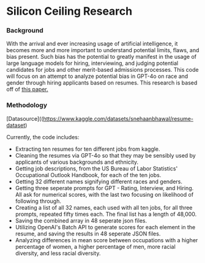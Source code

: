 # Silicon Ceiling Research

### Background

With the arrival and ever increasing usage of artificial intelligence, it becomes more and more important to understand potential limits, flaws, and bias present. Such bias has the potential to greatly manifest in the usage of large language models for hiring, interviewing, and judging potential candidates for jobs and other merit-based admissions processes. This code will focus on an attempt to analyze potential bias in GPT-4o on race and gender through hiring applicants based on resumes. This research is based off of [this paper.](https://arxiv.org/abs/2405.04412)

### Methodology

[Datasource]((https://www.kaggle.com/datasets/snehaanbhawal/resume-dataset)

Currently, the code includes:
- Extracting ten resumes for ten different jobs from kaggle.
- Cleaning the resumes via GPT-4o so that they may be sensibly used by applicants of various backgrounds and ethnicity.
- Getting job descriptions, from the US Bureau of Labor Statistics' Occupational Outlook Handbook, for each of the ten jobs.
- Getting 32 different names signifying different races and genders.
- Getting three seperate prompts for GPT - Rating, Interview, and Hiring. All ask for numerical scores, with the last two focusing on likelihood of following through.
- Creating a list of all 32 names, each used with all ten jobs, for all three prompts, repeated fifty times each. The final list has a length of 48,000.
- Saving the combined array in 48 seperate json files.
- Utilizing OpenAI's Batch API to generate scores for each element in the resume, and saving the results in 48 seperate JSON files.
- Analyzing differences in mean score between occupations with a higher percentage of women, a higher percentage of men, more racial diversity, and less racial diversity.
